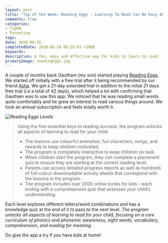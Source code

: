 ```yaml
---
layout: post
title: "Tip of the Week: Reading Eggs - Learning To Read Can Be Easy And Fun"
comments: true
categories: 
- TipOW
- Parenting
tags: 
date: 2018-06-25
completedDate: 2018-06-24 05:25:43 +1000
keywords: 
description: A fun, easy and effective way for kids to learn to read.
primaryImage: readingEggs.jpg
---
```


A couple of months back Gautham (my son) started playing [Reading Eggs](https://readingeggs.com.au/). We started off initially with a free trial after it being recommended by our friend [Asha](https://www.facebook.com/asha.maria.90). We got a 21-day extended trial in addition to the initial 21 days free trial (i.e a total of 42 days), which helped a lot with confirming that Gautham was to use this app. We noticed that he was reading small words quite comfortably and he grew an interest to read various things around. We took an annual subscription and feels totally worth it.

<img src="/images/readingEggs_Levels.jpg" alt="Reading Eggs Levels" >

> Using the five essential keys to reading success, the program unlocks all aspects of learning to read for your child.

> - The lessons use colourful animation, fun characters, songs, and rewards to keep children motivated.
> - The program is completely interactive to keep children on task.
> - When children start the program, they can complete a placement quiz to ensure they are starting at the correct reading level.
> - Parents can access detailed progress reports as well as hundreds of full-colour downloadable activity sheets that correspond with the lessons in the program.
> - The program includes over 2000 online books for kids – each ending with a comprehension quiz that assesses your child’s understanding.

Each level explores different letters/word combinations and has a knowledge quiz at the end of it to pass to the next level. _The program unlocks all aspects of learning to read for your child, focusing on a core curriculum of phonics and phonemic awareness, sight words, vocabulary, comprehension, and reading for meaning._

Do give the app a try if you have kids at home!
